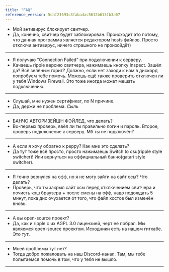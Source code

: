 ```yaml
---
title: "FAQ"
reference_version: 5daf21693c3faba4ac5612b613fb3a07
---
```

- Мой антивирус блокирует свитчер.
- Да, конечно, свитчер будет заблокирован. Происходит это потому, что данная программа является редактором hosts файлов. Просто отключи антивирус, ничего страшного не произойдёт)

-----------------------

- Я получаю “Connection Failed” при подключении к серверу.
- Качаешь ripple версию свитчера, нажимаешь кнопку Inspect. Зашёл да? Всё зелёным горит? Должно, если нет заходи к нам в дискорд попробуем тебе помочь. Можешь ещё также проверить отключен ли у тебя Windows Firewall. Это тоже иногда может мешать подключению.

-----------------------

- Слушай, мне нужен сертификат, по N причине.
- Да, держи не проблема. *Сыль*

-----------------------

- БАНЧО АВТОРИЗЕЙШН ФЭЙЛЕД, что делать?
- Во-первых проверь, ввёл ли ты правильно логин и пароль. Второе, проверь подключение к серверу. Мб ты не подключён?

-----------------------

- А если я хочу обратно к peppy? Как мне это сделать?
- Да тут тоже всё просто, просто нажимаешь Switch to osu(ripple style switcher)! Или вернуться на оффициальный банчо(gatari style switcher).

-----------------------

- Я точно вернулся на офф, но я не могу зайти на сайт осы? Что делать?
- Проверь, что ты закрыл сайт осы перед отключением свитчера и почисть кэш браузера + после смены на офф, надо подождать 5 минут, пока днс очухается от того, что файл хостов был изменён вновь.

-----------------------

- А вы open-source проект?
- Да, как и ripple с их AGPL 3.0 лицензией, черт её побрал. Мы являемся open-source проектом. Исходники есть на нашем гитхабе. Это *тут*.

-----------------------

- Моей проблемы тут нет?
- Тогда добро пожаловать на наш Discord-канал. Там, мы тебе попытаемся помочь в том, что у тебя не вышло.

-----------------------
